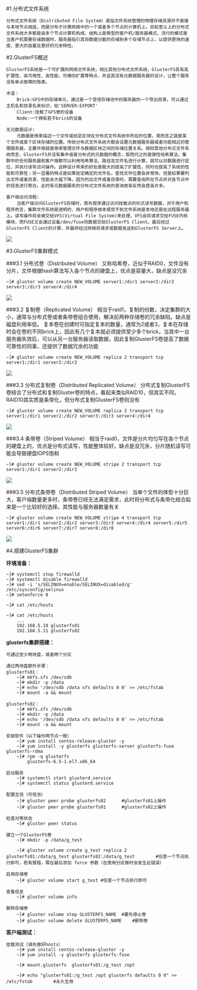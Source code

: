 #1.分布式文件系统

	分布式文件系统（Distributed File System）是指文件系统管理的物理存储资源并不直接与本地节点相连，而是分布于计算网络中的一个或者多个节点的计算机上。目前意义上的分布式文件系统大多都是由多个节点计算机构成，结构上是典型的客户机/服务器模式。流行的模式是当客户机需要存储数据时，服务器指引其将数据分散的存储到多个存储节点上，以提供更快的速度，更大的容量及更好的冗余特性。

#2.GlusterFS概述

	GlusterFS系统是一个可扩展的网络文件系统，相比其他分布式文件系统，GlusterFS具有高扩展性、高可用性、高性能、可横向扩展等特点，并且其没有元数据服务器的设计，让整个服务没有单点故障的隐患。

	术语：
		Brick:GFS中的存储单元，通过是一个受信存储池中的服务器的一个导出目录。可以通过主机名和目录名来标识，如'SERVER:EXPORT'
		Client:挂载了GFS卷的设备
		Node:一个拥有若干brick的设备

	无元数据设计:
		元数据是用来描述一个文件或给定区块在分布式文件系统中所在的位置，简而言之就是某个文件或某个区块存储的位置。传统分布式文件系统大都会设置元数据服务器或者功能相近的管理服务器，主要作用就是用来管理文件与数据区块之间的存储位置关系。相较其他分布式文件系统而言，GlusterFS并没有集中或者分布式的元数据的概念，取而代之的是弹性哈希算法。集群中的任何服务器和客户端都可以利用哈希算法、路径及文件名进行计算，就可以对数据进行定位，并执行读写访问操作。这种设计带来的好处是极大的提高了扩展性，同时也提高了系统的性能和可靠性；另一显著的特点是如果给定确定的文件名，查找文件位置会非常快。但是如果要列出文件或者目录，性能会大幅下降，因为列出文件或者目录时，需要查询所在节点并对各节点中的信息进行聚合。此时有元数据服务的分布式文件系统的查询效率反而会提高许多。

	客户端访问流程:
		当客户端访问GlusterFS存储时，首先程序通过访问挂载点的形式读写数据，对于用户和程序而言，集群文件系统是透明的，用户和程序根本感觉不到文件系统是本地还是在远程服务器上。读写操作将会被交给VFS(Virtual File System)来处理，VFS会将请求交给FUSE内核模块，而FUSE又会通过设备/dev/fuse将数据交给GlusterFS Client。最后经过GlusterFS Client的计算，并最终经过网络将请求或数据发送到GlusterFS Server上。

![](./picture/1.png)

#3.GlusterFS集群模式

###3.1 分布式卷（Distributed Volume）
又称哈希卷，近似于RAID0，文件没有分片，文件根据hash算法写入各个节点的硬盘上，优点是容量大，缺点是没冗余

```
~]# gluster volume create NEW_VOLUME server1:/dir1 server2:/dir2 server3:/dir3 server4:/dir4
```

![](./picture/2.png)

###3.2 复制卷（Replicated Volume）
相当于raid1，复制的份数，决定集群的大小，通常与分布式卷或者条带卷组合使用，解决前两种存储卷的冗余缺陷。缺点是磁盘利用率低。
复本卷在创建时可指定复本的数量，通常为2或者3，复本在存储时会在卷的不同brick上，因此有几个复本就必须提供至少多个brick，当其中一台服务器失效后，可以从另一台服务器读取数据，因此复制GlusterFS卷提高了数据可靠性的同事，还提供了数据冗余的功能

```
~]# gluster volume create NEW_VOLUME replica 2 transport tcp server1:/dir1 server2:/dir2
```

![](./picture/3.png)

###3.3 分布式复制卷（Distributed Replicated Volume）
分布式复制GlusterFS卷结合了分布式和复制Gluster卷的特点，看起来类似RAID10，但其实不同，RAID10其实质是条带化，但分布式复制GlusterFS卷则没有

```
~]# gluster volume create NEW_VOLUME replica 2 transport tcp server1:/dir1 server2:/dir2 server3:/dir3 server4:/dir4
```

![](./picture/4.png)

###3.4 条带卷（Striped Volume）
相当于raid0，文件是分片均匀写在各个节点的硬盘上的，优点是分布式读写，性能整体较好。缺点是没冗余，分片随机读写可能会导致硬盘IOPS饱和

```
~]# gluster volume create NEW_VOLUME stripe 2 transport tcp server1:/dir1 server2:/dir2
```

![](./picture/5.png)

###3.5 分布式条带卷（Distributed Striped Volume）
当单个文件的体型十分巨大，客户端数量更多时，条带卷已经无法满足需求，此时将分布式与条带化结合起来是一个比较好的选择。其性能与服务器数量有关

```
~]# gluster volume create NEW_VOLUME stripe 4 transport tcp server1:/dir1 server2:/dir2 server3:/dir3 server4:/dir4 server5:/dir5 server6:/dir6 server7:/dir7 server8:/dir8
```

![](./picture/6.png)

#4.搭建GlusterFS集群

**环境准备：**

	~]# systemctl stop firewalld
	~]# systemctl disable firewalld
	~]# sed -i 's/SELINUX=enable/SELINUX=disabled/g' /etc/sysconfig/selinux 
	~]# setenforce 0

	~]# cat /etc/hosts
	
	~]# cat /etc/hosts
		...
		192.168.5.10 glusterfs01
		192.168.5.11 glusterfs02

**glusterfs集群搭建：**

	可通过至少两块盘，或者两个分区

	通过两块盘额外步骤：
	glusterfs01：
		~]# mkfs.xfs /dev/sdb
		~]# mkdir -p /data
		~]# echo '/dev/sdb /data xfs defaults 0 0' >> /etc/fstab
		~]# mount -a && mount

	glusterfs02：
		~]# mkfs.xfs /dev/sdb
		~]# mkdir -p /data
		~]# echo '/dev/sdb /data xfs defaults 0 0' >> /etc/fstab
		~]# mount -a && mount
	
	安装软件（以下操作两节点一致）
		~]# yum install centos-release-gluster -y
		~]# yum install -y glusterfs glusterfs-server glusterfs-fuse glusterfs-rdma
		~]# rpm -q glusterfs
			glusterfs-6.5-1.el7.x86_64

	启动服务
		~]# systemctl start glusterd.service 
		~]# systemctl status glusterd.service 

	配置互信（可信池）
		~]# gluster peer probe glusterfs02		#glusterfs01上操作		
		~]# gluster peer probe glusterfs01		#glusterfs02上操作	

	检查对等状态
		~]# gluster peer status 

	建立一个GlusterFS卷
		~]# mkdir -p /data/g_test

		~]# gluster volume create g_test replica 2 glusterfs01:/data/g_test glusterfs02:/data/g_test		#任意一个节点执行即可，若有报错，需在最后添加 force 参数（在使用分区做时会发生此错误）

	启用存储卷
		~]# gluster volume start g_test	#任意一个节点执行即可

	查看信息
		~]# gluster volume info	

	删除存储卷
		~]# gluster volume stop GLUSTERFS_NAME	#要先停止卷
		~]# gluster volume delete GLUSTERFS_NAME	#删除卷



**客户端测试：**

	挂载测试（请先做好hosts）
		~]# yum install centos-release-gluster -y
		~]# yum install -y glusterfs glusterfs-fuse

		~]# mount.glusterfs  glusterfs01:/g_test /opt

		~]# echo "glusterfs01:/g_test /opt glusterfs defaults 0 0" >> /etc/fstab		#永久生效
